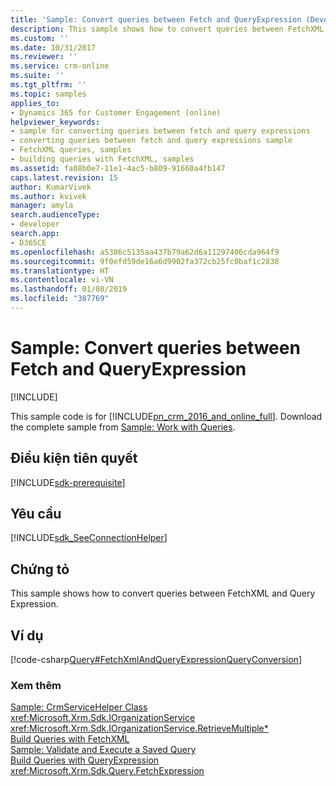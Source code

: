 ```yaml
---
title: 'Sample: Convert queries between Fetch and QueryExpression (Developer Guide for Dynamics 365 for Customer Engagement)| MicrosoftDocs'
description: This sample shows how to convert queries between FetchXML and Query Expression
ms.custom: ''
ms.date: 10/31/2017
ms.reviewer: ''
ms.service: crm-online
ms.suite: ''
ms.tgt_pltfrm: ''
ms.topic: samples
applies_to:
- Dynamics 365 for Customer Engagement (online)
helpviewer_keywords:
- sample for converting queries between fetch and query expressions
- converting queries between fetch and query expressions sample
- FetchXML queries, samples
- building queries with FetchXML, samples
ms.assetid: fa08b0e7-11e1-4ac5-b809-91660a4fb147
caps.latest.revision: 15
author: KumarVivek
ms.author: kvivek
manager: amyla
search.audienceType:
- developer
search.app:
- D365CE
ms.openlocfilehash: a5386c5135aa437b79a62d6a11297406cda964f9
ms.sourcegitcommit: 9f0efd59de16a6d9902fa372cb25fc0baf1c2838
ms.translationtype: HT
ms.contentlocale: vi-VN
ms.lasthandoff: 01/08/2019
ms.locfileid: "387769"
---
```

# <a name="sample-convert-queries-between-fetch-and-queryexpression"></a>Sample: Convert queries between Fetch and QueryExpression

[!INCLUDE[](../../includes/cc_applies_to_update_9_0_0.md)]

This sample code   is for [!INCLUDE[pn_crm_2016_and_online_full](../../includes/pn-crm-2016-and-online-full.md)]. Download the complete sample from [Sample: Work with Queries](https://code.msdn.microsoft.com/Sample-Work-with-Queries-8265a78e). 

## <a name="prerequisites"></a>Điều kiện tiên quyết
[!INCLUDE[sdk-prerequisite](../../includes/sdk-prerequisite.md)]
  
## <a name="requirements"></a>Yêu cầu  
[!INCLUDE[sdk_SeeConnectionHelper](../../includes/sdk-seeconnectionhelper.md)]
  
## <a name="demonstrates"></a>Chứng tỏ  
 This sample shows how to convert queries between FetchXML and  Query Expression.  
  
## <a name="example"></a>Ví dụ  
 [!code-csharp[Query#FetchXmlAndQueryExpressionQueryConversion](../../snippets/csharp/CRMV8/query/cs/fetchxmlandqueryexpressionqueryconversion.cs#fetchxmlandqueryexpressionqueryconversion)]  
  
### <a name="see-also"></a>Xem thêm  
 [Sample: CrmServiceHelper Class](helper-code-serverconnection-class.md)   
<xref:Microsoft.Xrm.Sdk.IOrganizationService>   
 <xref:Microsoft.Xrm.Sdk.IOrganizationService.RetrieveMultiple*>   
 [Build Queries with FetchXML](build-queries-fetchxml.md)   
 [Sample: Validate and Execute a Saved Query](sample-validate-execute-saved-query.md)   
 [Build Queries with QueryExpression](build-queries-with-queryexpression.md)   
 <xref:Microsoft.Xrm.Sdk.Query.FetchExpression>
